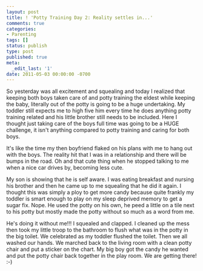 ```yaml
---
layout: post
title: ! 'Potty Training Day 2: Reality settles in...'
comments: true
categories:
- Parenting
tags: []
status: publish
type: post
published: true
meta:
  _edit_last: '1'
date: 2011-05-03 00:00:00 -0700
---
```

So yesterday was all excitement and squealing and today I realized that keeping both boys taken care of and potty training the eldest while keeping the baby, literally out of the potty is going to be a huge undertaking.  My toddler still expects me to high five him every time he does anything potty training related and his little brother still needs to be included.  Here I thought just taking care of the boys full time was going to be a HUGE challenge, it isn't anything compared to potty training and caring for both boys.  

It's like the time my then boyfriend flaked on his plans with me to hang out with the boys.  The reality hit that I was in a relationship and there will be bumps in the road.  Oh and that cute thing when he stopped talking to me when a nice car drives by, becoming less cute. 

My son is showing that he is self aware.  I was eating breakfast and nursing his brother and then he came up to me squealing that he did it again.  I thought this was simply a ploy to get more candy because quite frankly my toddler is smart enough to play on my sleep deprived memory to get a sugar fix.  Nope.  He used the potty on his own, he peed a little on a tile next to his potty but mostly made the potty without so much as a word from me.  

He's doing it without me!!!  I squealed and clapped.  I cleaned up the mess then took my little troop to the bathroom to flush what was in the potty in the big toilet.  We celebrated as my toddler flushed the toilet.  Then we all washed our hands.  We marched back to the living room with a clean potty chair and put a sticker on the chart.  My big boy got the candy he wanted and put the potty chair back together in the play room.  We are getting there!  :-)
